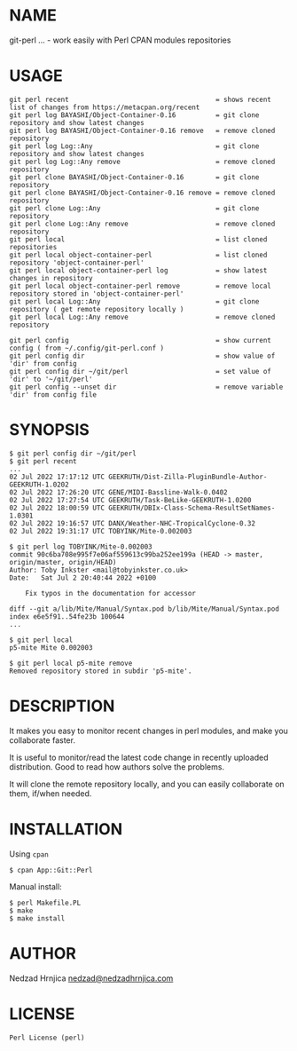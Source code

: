 # NAME

git-perl ... - work easily with Perl CPAN modules repositories

# USAGE

    git perl recent                                     = shows recent list of changes from https://metacpan.org/recent
    git perl log BAYASHI/Object-Container-0.16          = git clone repository and show latest changes
    git perl log BAYASHI/Object-Container-0.16 remove   = remove cloned repository
    git perl log Log::Any                               = git clone repository and show latest changes
    git perl log Log::Any remove                        = remove cloned repository
    git perl clone BAYASHI/Object-Container-0.16        = git clone repository
    git perl clone BAYASHI/Object-Container-0.16 remove = remove cloned repository
    git perl clone Log::Any                             = git clone repository
    git perl clone Log::Any remove                      = remove cloned repository
    git perl local                                      = list cloned repositories
    git perl local object-container-perl                = list cloned repository 'object-container-perl'
    git perl local object-container-perl log            = show latest changes in repository
    git perl local object-container-perl remove         = remove local repository stored in 'object-container-perl'
    git perl local Log::Any                             = git clone repository ( get remote repository locally )
    git perl local Log::Any remove                      = remove cloned repository

    git perl config                                     = show current config ( from ~/.config/git-perl.conf )
    git perl config dir                                 = show value of 'dir' from config
    git perl config dir ~/git/perl                      = set value of 'dir' to '~/git/perl'
    git perl config --unset dir                         = remove variable 'dir' from config file

# SYNOPSIS

    $ git perl config dir ~/git/perl
    $ git perl recent
    ...
    02 Jul 2022 17:17:12 UTC GEEKRUTH/Dist-Zilla-PluginBundle-Author-GEEKRUTH-1.0202
    02 Jul 2022 17:26:20 UTC GENE/MIDI-Bassline-Walk-0.0402
    02 Jul 2022 17:27:54 UTC GEEKRUTH/Task-BeLike-GEEKRUTH-1.0200
    02 Jul 2022 18:00:59 UTC GEEKRUTH/DBIx-Class-Schema-ResultSetNames-1.0301
    02 Jul 2022 19:16:57 UTC DANX/Weather-NHC-TropicalCyclone-0.32
    02 Jul 2022 19:31:17 UTC TOBYINK/Mite-0.002003

    $ git perl log TOBYINK/Mite-0.002003
    commit 90c6ba708e995f7e06af559613c99ba252ee199a (HEAD -> master, origin/master, origin/HEAD)
    Author: Toby Inkster <mail@tobyinkster.co.uk>
    Date:   Sat Jul 2 20:40:44 2022 +0100

        Fix typos in the documentation for accessor

    diff --git a/lib/Mite/Manual/Syntax.pod b/lib/Mite/Manual/Syntax.pod
    index e6e5f91..54fe23b 100644
    ...

    $ git perl local
    p5-mite Mite 0.002003

    $ git perl local p5-mite remove
    Removed repository stored in subdir 'p5-mite'.

# DESCRIPTION

It makes you easy to monitor recent changes in perl modules, and make you collaborate faster.

It is useful to monitor/read the latest code change in recently uploaded distribution. Good to read how authors solve the problems.

It will clone the remote repository locally, and you can easily collaborate on them, if/when needed.

# INSTALLATION

Using `cpan`

    $ cpan App::Git::Perl

Manual install:

    $ perl Makefile.PL
    $ make
    $ make install

# AUTHOR

Nedzad Hrnjica <nedzad@nedzadhrnjica.com>

# LICENSE

    Perl License (perl)
